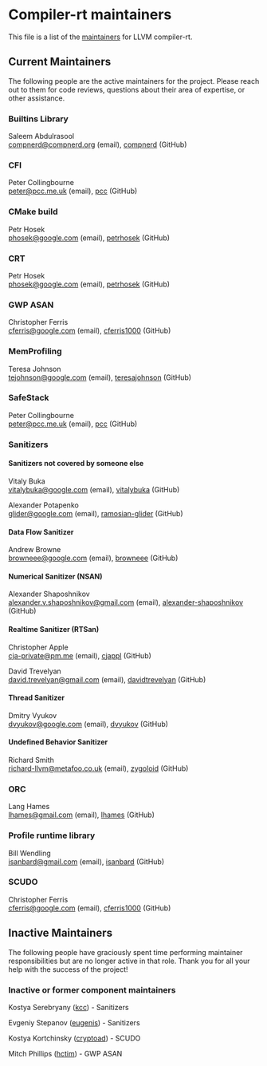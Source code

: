 # Compiler-rt maintainers

This file is a list of the
[maintainers](https://llvm.org/docs/DeveloperPolicy.html#maintainers) for
LLVM compiler-rt.

## Current Maintainers

The following people are the active maintainers for the project. Please reach
out to them for code reviews, questions about their area of expertise, or other
assistance.

### Builtins Library

Saleem Abdulrasool \
compnerd@compnerd.org (email), [compnerd](https://github.com/compnerd) (GitHub)

### CFI

Peter Collingbourne \
peter@pcc.me.uk (email), [pcc](https://github.com/pcc) (GitHub)

### CMake build

Petr Hosek \
phosek@google.com (email), [petrhosek](https://github.com/petrhosek) (GitHub)

### CRT

Petr Hosek \
phosek@google.com (email), [petrhosek](https://github.com/petrhosek) (GitHub)

### GWP ASAN

Christopher Ferris \
cferris@google.com (email), [cferris1000](https://github.com/cferris1000) (GitHub)

### MemProfiling

Teresa Johnson \
tejohnson@google.com (email), [teresajohnson](https://github.com/teresajohnson) (GitHub)

### SafeStack

Peter Collingbourne \
peter@pcc.me.uk (email), [pcc](https://github.com/pcc) (GitHub)

### Sanitizers

#### Sanitizers not covered by someone else

Vitaly Buka \
vitalybuka@google.com (email), [vitalybuka](https://github.com/vitalybuka) (GitHub)

Alexander Potapenko \
glider@google.com (email), [ramosian-glider](https://github.com/ramosian-glider) (GitHub)

#### Data Flow Sanitizer

Andrew Browne \
browneee@google.com (email), [browneee](https://github.com/browneee) (GitHub)

#### Numerical Sanitizer (NSAN)

Alexander Shaposhnikov \
alexander.v.shaposhnikov@gmail.com (email), [alexander-shaposhnikov](https://github.com/alexander-shaposhnikov) (GitHub)

#### Realtime Sanitizer (RTSan)

Christopher Apple \
cja-private@pm.me (email), [cjappl](https://github.com/cjappl) (GitHub)

David Trevelyan \
david.trevelyan@gmail.com (email), [davidtrevelyan](https://github.com/davidtrevelyan) (GitHub)

#### Thread Sanitizer

Dmitry Vyukov \
dvyukov@google.com (email), [dvyukov](https://github.com/dvyukov) (GitHub)

#### Undefined Behavior Sanitizer

Richard Smith \
richard-llvm@metafoo.co.uk (email), [zygoloid](https://github.com/zygoloid) (GitHub)

### ORC

Lang Hames \
lhames@gmail.com (email), [lhames](https://github.com/lhames) (GitHub)

### Profile runtime library

Bill Wendling \
isanbard@gmail.com (email), [isanbard](https://github.com/isanbard) (GitHub)

### SCUDO

Christopher Ferris \
cferris@google.com (email), [cferris1000](https://github.com/cferris1000) (GitHub)

## Inactive Maintainers

The following people have graciously spent time performing maintainer
responsibilities but are no longer active in that role. Thank you for all your
help with the success of the project!

### Inactive or former component maintainers

Kostya Serebryany ([kcc](https://github.com/kcc)) - Sanitizers

Evgeniy Stepanov ([eugenis](https://github.com/eugenis)) - Sanitizers

Kostya Kortchinsky ([cryptoad](https://github.com/cryptoad)) - SCUDO

Mitch Phillips ([hctim](https://github.com/hctim)) - GWP ASAN
